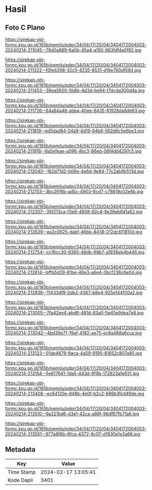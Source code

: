 # Hasil

## Foto C Plano

https://sirekap-obj-formc.kpu.go.id/165b/pemilu/pdpr/34/04/17/20/04/3404172004003-20240214-211045--76d0a889-6a0b-45a4-a150-963fdf4a0f82.jpg

https://sirekap-obj-formc.kpu.go.id/165b/pemilu/pdpr/34/04/17/20/04/3404172004003-20240214-211322--f0fe6298-32c5-4235-8531-d19e760df56d.jpg

https://sirekap-obj-formc.kpu.go.id/165b/pemilu/pdpr/34/04/17/20/04/3404172004003-20240214-211453--39ea5920-5b8b-4d3d-be94-f7dcda300d4a.jpg

https://sirekap-obj-formc.kpu.go.id/165b/pemilu/pdpr/34/04/17/20/04/3404172004003-20240214-211726--64a84a48-abba-40ee-8435-81928da8de63.jpg

https://sirekap-obj-formc.kpu.go.id/165b/pemilu/pdpr/34/04/17/20/04/3404172004003-20240214-211819--ed5dad84-24a9-4d19-84b6-562d6c5e6be3.jpg

https://sirekap-obj-formc.kpu.go.id/165b/pemilu/pdpr/34/04/17/20/04/3404172004003-20240214-211918--6a5efeae-a596-4bc3-86ed-06f4dd4297c5.jpg

https://sirekap-obj-formc.kpu.go.id/165b/pemilu/pdpr/34/04/17/20/04/3404172004003-20240214-212040--182d71d2-b06e-4e6d-9e84-77c2ab9b513d.jpg

https://sirekap-obj-formc.kpu.go.id/165b/pemilu/pdpr/34/04/17/20/04/3404172004003-20240214-212153--3bc2916b-ad5c-4903-8cd7-c78819c02e8b.jpg

https://sirekap-obj-formc.kpu.go.id/165b/pemilu/pdpr/34/04/17/20/04/3404172004003-20240214-212307--35f213ca-f3e9-4608-92c4-9e28eb841a52.jpg

https://sirekap-obj-formc.kpu.go.id/165b/pemilu/pdpr/34/04/17/20/04/3404172004003-20240214-212639--ea2c0625-dabf-46bb-8438-212dc611810d.jpg

https://sirekap-obj-formc.kpu.go.id/165b/pemilu/pdpr/34/04/17/20/04/3404172004003-20240214-212754--cc16cc30-9365-48db-99b7-a1938eb4b446.jpg

https://sirekap-obj-formc.kpu.go.id/165b/pemilu/pdpr/34/04/17/20/04/3404172004003-20240214-212814--bffb5d29-81be-46e3-a6e4-0bcf236c6e0d.jpg

https://sirekap-obj-formc.kpu.go.id/165b/pemilu/pdpr/34/04/17/20/04/3404172004003-20240214-212936--11433df9-2db2-4367-b8e4-925e144f00a2.jpg

https://sirekap-obj-formc.kpu.go.id/165b/pemilu/pdpr/34/04/17/20/04/3404172004003-20240214-213005--7fa42ee4-abd8-481d-83a0-5e45e9dea7e8.jpg

https://sirekap-obj-formc.kpu.go.id/165b/pemilu/pdpr/34/04/17/20/04/3404172004003-20240214-213042--4bd39e71-19af-4182-ae75-ec6a488a6cca.jpg

https://sirekap-obj-formc.kpu.go.id/165b/pemilu/pdpr/34/04/17/20/04/3404172004003-20240214-213123--01de4879-9aca-4a59-9195-81652c807a85.jpg

https://sirekap-obj-formc.kpu.go.id/165b/pemilu/pdpr/34/04/17/20/04/3404172004003-20240214-213154--5e817641-1da5-443d-9f9b-172823a1e931.jpg

https://sirekap-obj-formc.kpu.go.id/165b/pemilu/pdpr/34/04/17/20/04/3404172004003-20240214-213408--ec64120e-848b-4e0f-b2c2-886b3fcd49de.jpg

https://sirekap-obj-formc.kpu.go.id/165b/pemilu/pdpr/34/04/17/20/04/3404172004003-20240214-213510--9a221bd6-d3e1-42ca-a86f-96df67fb71a6.jpg

https://sirekap-obj-formc.kpu.go.id/165b/pemilu/pdpr/34/04/17/20/04/3404172004003-20240214-213551--977a8f6b-6fca-4372-8c07-d1930e1e2a66.jpg


## Metadata

| Key        | Value               |
| ---------- | ------------------- |
| Time Stamp | 2024-02-17 13:05:41 |
| Kode Dapil | 3401                |



